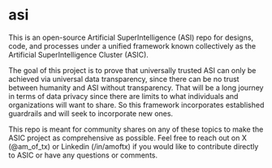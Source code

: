 # asi
This is an open-source Artificial SuperIntelligence (ASI) repo for designs, code, and processes under a unified framework known collectively as the Artificial SuperIntelligence Cluster (ASIC). 

The goal of this project is to prove that universally trusted ASI can only be achieved via universal data transparency, since there can be no trust between humanity and ASI without transparency. That will be a long journey in terms of data privacy since there are limits to what individuals and organizations will want to share. So this framework incorporates established guardrails and will seek to incorporate new ones.    

This repo is meant for community shares on any of these topics to make the ASIC project as comprehensive as possible. Feel free to reach out on X (@am_of_tx) or Linkedin (/in/amoftx) if you would like to contribute directly to ASIC or have any questions or comments.  
